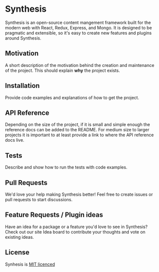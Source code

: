# Synthesis

Synthesis is an open-source content mangement framework built for the modern web with React, Redux, Express, and Mongo. It is designed to be pragmatic and extensible, so it's easy to create new features and plugins around Synthesis.

## Motivation

A short description of the motivation behind the creation and maintenance of the project. This should explain **why** the project exists.

## Installation

Provide code examples and explanations of how to get the project.

## API Reference

Depending on the size of the project, if it is small and simple enough the reference docs can be added to the README. For medium size to larger projects it is important to at least provide a link to where the API reference docs live.

## Tests

Describe and show how to run the tests with code examples.

## Pull Requests

We'd love your help making Synthesis better! Feel free to create issues or pull requests to start discussions.

## Feature Requests / Plugin ideas

Have an idea for a package or a feature you'd love to see in Synthesis? Check out our site Idea board to contribute your thoughts and vote on existing ideas.

## License

Synhesis is <a href="https://github.com/synthesis-js/synthesis/blob/master/LICENSE" >MIT licenced</a>
